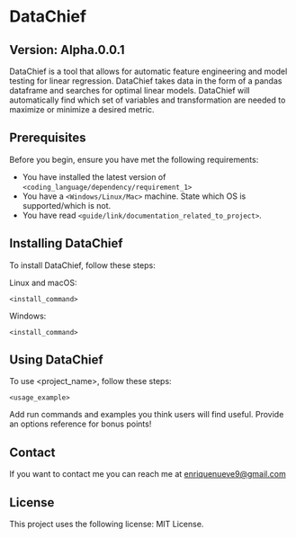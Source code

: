 # DataChief 
## Version: Alpha.0.0.1
DataChief is a tool that allows for automatic feature engineering and model testing for linear regression.
DataChief takes data in the form of a pandas dataframe and searches for optimal linear models. DataChief 
will automatically find which set of variables and transformation are needed to maximize or minimize 
a desired metric.

## Prerequisites

Before you begin, ensure you have met the following requirements:
<!--- These are just example requirements. Add, duplicate or remove as required --->
* You have installed the latest version of `<coding_language/dependency/requirement_1>`
* You have a `<Windows/Linux/Mac>` machine. State which OS is supported/which is not.
* You have read `<guide/link/documentation_related_to_project>`.

## Installing DataChief

To install DataChief, follow these steps:

Linux and macOS:
```
<install_command>
```

Windows:
```
<install_command>
```
## Using DataChief

To use <project_name>, follow these steps:

```
<usage_example>
```

Add run commands and examples you think users will find useful. Provide an options reference for bonus points!


## Contact

If you want to contact me you can reach me at enriquenueve9@gmail.com

## License
<!--- If you're not sure which open license to use see https://choosealicense.com/--->

This project uses the following license: MIT License.
